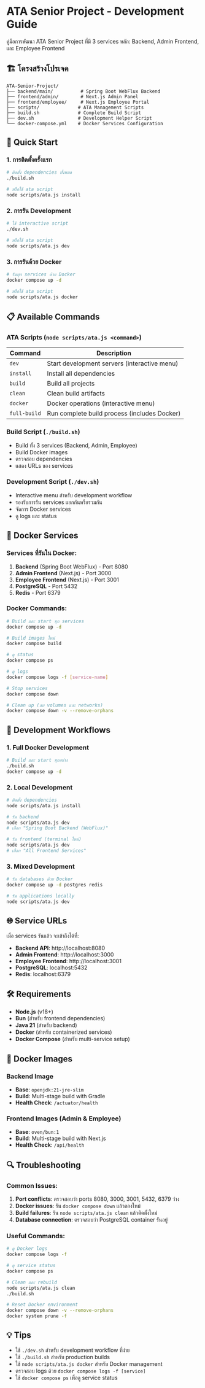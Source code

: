 # ATA Senior Project - Development Guide

คู่มือการพัฒนา ATA Senior Project ที่มี 3 services หลัก: Backend, Admin Frontend, และ Employee Frontend

## 🏗️ โครงสร้างโปรเจค

```
ATA-Senior-Project/
├── backend/main/          # Spring Boot WebFlux Backend
├── frontend/admin/        # Next.js Admin Panel
├── frontend/employee/     # Next.js Employee Portal
├── scripts/              # ATA Management Scripts
├── build.sh              # Complete Build Script
├── dev.sh                # Development Helper Script
└── docker-compose.yml    # Docker Services Configuration
```

## 🚀 Quick Start

### 1. การติดตั้งครั้งแรก
```bash
# ติดตั้ง dependencies ทั้งหมด
./build.sh

# หรือใช้ ata script
node scripts/ata.js install
```

### 2. การรัน Development
```bash
# ใช้ interactive script
./dev.sh

# หรือใช้ ata script
node scripts/ata.js dev
```

### 3. การรันด้วย Docker
```bash
# รันทุก services ด้วย Docker
docker compose up -d

# หรือใช้ ata script
node scripts/ata.js docker
```

## 📋 Available Commands

### ATA Scripts (`node scripts/ata.js <command>`)

| Command | Description |
|---------|-------------|
| `dev` | Start development servers (interactive menu) |
| `install` | Install all dependencies |
| `build` | Build all projects |
| `clean` | Clean build artifacts |
| `docker` | Docker operations (interactive menu) |
| `full-build` | Run complete build process (includes Docker) |

### Build Script (`./build.sh`)
- Build ทั้ง 3 services (Backend, Admin, Employee)
- Build Docker images
- ตรวจสอบ dependencies
- แสดง URLs ของ services

### Development Script (`./dev.sh`)
- Interactive menu สำหรับ development workflow
- รองรับการรัน services แยกกันหรือรวมกัน
- จัดการ Docker services
- ดู logs และ status

## 🐳 Docker Services

### Services ที่รันใน Docker:
1. **Backend** (Spring Boot WebFlux) - Port 8080
2. **Admin Frontend** (Next.js) - Port 3000  
3. **Employee Frontend** (Next.js) - Port 3001
4. **PostgreSQL** - Port 5432
5. **Redis** - Port 6379

### Docker Commands:
```bash
# Build และ start ทุก services
docker compose up -d

# Build images ใหม่
docker compose build

# ดู status
docker compose ps

# ดู logs
docker compose logs -f [service-name]

# Stop services
docker compose down

# Clean up (ลบ volumes และ networks)
docker compose down -v --remove-orphans
```

## 🔧 Development Workflows

### 1. Full Docker Development
```bash
# Build และ start ทุกอย่าง
./build.sh
docker compose up -d
```

### 2. Local Development
```bash
# ติดตั้ง dependencies
node scripts/ata.js install

# รัน backend
node scripts/ata.js dev
# เลือก "Spring Boot Backend (WebFlux)"

# รัน frontend (terminal ใหม่)
node scripts/ata.js dev  
# เลือก "All Frontend Services"
```

### 3. Mixed Development
```bash
# รัน databases ด้วย Docker
docker compose up -d postgres redis

# รัน applications locally
node scripts/ata.js dev
```

## 🌐 Service URLs

เมื่อ services รันแล้ว จะเข้าถึงได้ที่:

- **Backend API**: http://localhost:8080
- **Admin Frontend**: http://localhost:3000
- **Employee Frontend**: http://localhost:3001
- **PostgreSQL**: localhost:5432
- **Redis**: localhost:6379

## 🛠️ Requirements

- **Node.js** (v18+)
- **Bun** (สำหรับ frontend dependencies)
- **Java 21** (สำหรับ backend)
- **Docker** (สำหรับ containerized services)
- **Docker Compose** (สำหรับ multi-service setup)

## 📁 Docker Images

### Backend Image
- **Base**: `openjdk:21-jre-slim`
- **Build**: Multi-stage build with Gradle
- **Health Check**: `/actuator/health`

### Frontend Images (Admin & Employee)
- **Base**: `oven/bun:1`
- **Build**: Multi-stage build with Next.js
- **Health Check**: `/api/health`

## 🔍 Troubleshooting

### Common Issues:

1. **Port conflicts**: ตรวจสอบว่า ports 8080, 3000, 3001, 5432, 6379 ว่าง
2. **Docker issues**: รัน `docker compose down` แล้วลองใหม่
3. **Build failures**: รัน `node scripts/ata.js clean` แล้วติดตั้งใหม่
4. **Database connection**: ตรวจสอบว่า PostgreSQL container รันอยู่

### Useful Commands:
```bash
# ดู Docker logs
docker compose logs -f

# ดู service status
docker compose ps

# Clean และ rebuild
node scripts/ata.js clean
./build.sh

# Reset Docker environment
docker compose down -v --remove-orphans
docker system prune -f
```

## 💡 Tips

- ใช้ `./dev.sh` สำหรับ development workflow ที่ง่าย
- ใช้ `./build.sh` สำหรับ production builds
- ใช้ `node scripts/ata.js docker` สำหรับ Docker management
- ตรวจสอบ logs ด้วย `docker compose logs -f [service]`
- ใช้ `docker compose ps` เพื่อดู service status
